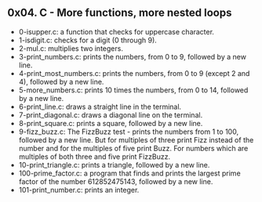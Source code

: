 ## 0x04. C - More functions, more nested loops
* 0-isupper.c: a function that checks for uppercase character.
* 1-isdigit.c: checks for a digit (0 through 9).
* 2-mul.c: multiplies two integers.
* 3-print_numbers.c: prints the numbers, from 0 to 9, followed by a new line.
* 4-print_most_numbers.c: prints the numbers, from 0 to 9 (except 2 and 4), followed by a new line.
* 5-more_numbers.c: prints 10 times the numbers, from 0 to 14, followed by a new line.
* 6-print_line.c: draws a straight line in the terminal.
* 7-print_diagonal.c: draws a diagonal line on the terminal.
* 8-print_square.c: prints a square, followed by a new line.
* 9-fizz_buzz.c: The FizzBuzz test -  prints the numbers from 1 to 100, followed by a new line. But for multiples of three print Fizz instead of the number and for the multiples of five print Buzz. For numbers which are multiples of both three and five print FizzBuzz.
* 10-print_triangle.c:  prints a triangle, followed by a new line.
* 100-prime_factor.c: a program that finds and prints the largest prime factor of the number 612852475143, followed by a new line.
* 101-print_number.c: prints an integer.
